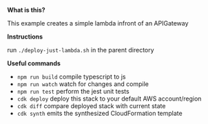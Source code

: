 **What is this?**

This example creates a simple lambda infront of an APIGateway

**Instructions**

run `./deploy-just-lambda.sh` in the parent directory

**Useful commands**

 * `npm run build`   compile typescript to js
 * `npm run watch`   watch for changes and compile
 * `npm run test`    perform the jest unit tests
 * `cdk deploy`      deploy this stack to your default AWS account/region
 * `cdk diff`        compare deployed stack with current state
 * `cdk synth`       emits the synthesized CloudFormation template
